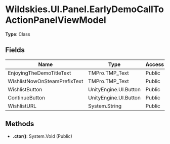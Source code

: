 ﻿# Wildskies.UI.Panel.EarlyDemoCallToActionPanelViewModel

**Type**: Class

## Fields

| Name | Type | Access |
|------|------|--------|
| EnjoyingTheDemoTitleText | TMPro.TMP_Text | Public |
| WishlistNowOnSteamPrefixText | TMPro.TMP_Text | Public |
| WishlistButton | UnityEngine.UI.Button | Public |
| ContinueButton | UnityEngine.UI.Button | Public |
| WishlistURL | System.String | Public |

## Methods

- **.ctor()**: System.Void (Public)

